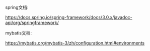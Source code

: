 spring文档:

https://docs.spring.io/spring-framework/docs/3.0.x/javadoc-api/org/springframework/

mybatis文档:

https://mybatis.org/mybatis-3/zh/configuration.html#environments
